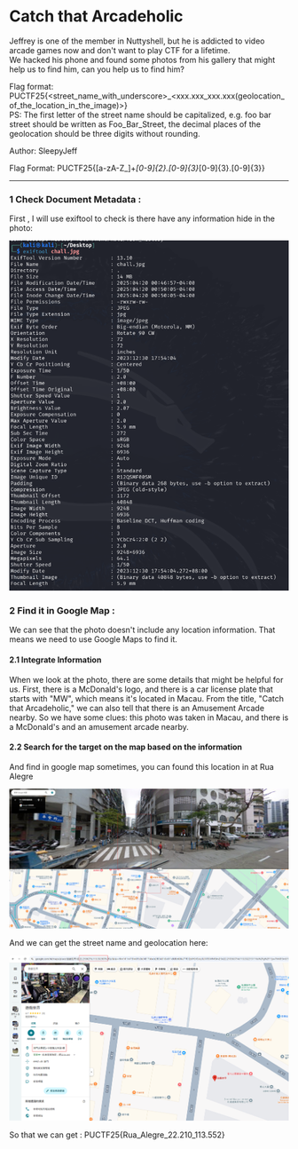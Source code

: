 # Catch that Arcadeholic

Jeffrey is one of the member in Nuttyshell, but he is addicted to video arcade games now and don't want to play CTF for a lifetime.  
We hacked his phone and found some photos from his gallery that might help us to find him, can you help us to find him?

Flag format: PUCTF25{<street_name_with_underscore>_<xxx.xxx_xxx.xxx(geolocation_of_the_location_in_the_image)>}  
PS: The first letter of the street name should be capitalized, e.g. foo bar street should be written as Foo_Bar_Street, the decimal places of the geolocation should be three digits without rounding.

Author: SleepyJeff

Flag Format: PUCTF25{[a-zA-Z_]+_[0-9]{2}\.[0-9]{3}_[0-9]{3}\.[0-9]{3}}

---

### 1 Check Document Metadata :

First , I will use exiftool to check is there have any information hide in the photo:

![image](assets/image-20250424231618-oqwv1q7.png)

### 2 Find it in Google Map :

We can see that the photo doesn't include any location information. That means we need to use Google Maps to find it.

#### 2.1 Integrate Information

When we look at the photo, there are some details that might be helpful for us. First, there is a McDonald's logo, and there is a car license plate that starts with "MW", which means it's located in Macau. From the title, "Catch that Arcadeholic," we can also tell that there is an Amusement Arcade nearby. So we have some clues: this photo was taken in Macau, and there is a McDonald's and an amusement arcade nearby.

#### 2.2 Search for the target on the map based on the information

And find in google map sometimes,  you can found this location in at Rua Alegre

![image](assets/image-20250424233355-5i0zb2d.png)

And we can get the street name and geolocation here:

![image](assets/image-20250424233451-bgvdnnw.png)

So that we can get : PUCTF25{Rua_Alegre_22.210_113.552}

‍
